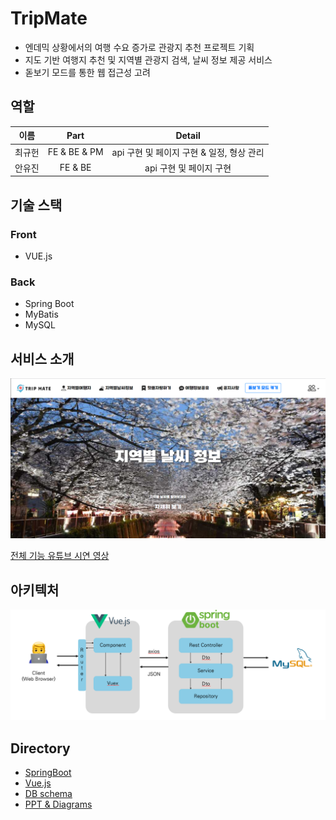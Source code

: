 # TripMate

* 엔데믹 상황에서의 여행 수요 증가로 관광지 추천 프로젝트 기획
* 지도 기반 여행지 추천 및 지역별 관광지 검색, 날씨 정보 제공 서비스
* 돋보기 모드를 통한 웹 접근성 고려

## 역할

| 이름 | Part | Detail |
| :---: | :---: | :---: |
| 최규헌 | FE & BE & PM | api 구현 및 페이지 구현 & 일정, 형상 관리 |
| 안유진 | FE & BE | api 구현 및 페이지 구현 | 

## 기술 스택

### Front
* VUE.js

### Back
* Spring Boot
* MyBatis
* MySQL

## 서비스 소개
<img src="./Docs/메인.PNG" width="600px">

<br/>


[전체 기능 유튜브 시연 영상](https://www.youtube.com/watch?v=dXFn7_I_KJE)


## 아키텍처
<img src="./Docs/아키텍처.PNG" width="600px">


## Directory
* [SpringBoot](./backend/)
* [Vue.js](./frontend/)
* [DB schema](./schema/)
* [PPT & Diagrams](./Docs/)